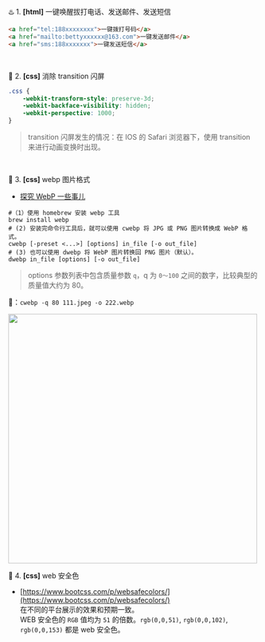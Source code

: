 ♨️ 1. **[html]** 一键唤醒拔打电话、发送邮件、发送短信
```html
<a href="tel:188xxxxxxxx">一键拨打号码</a>
<a href="mailto:bettyxxxxxx@163.com">一键发送邮件</a>
<a href="sms:188xxxxxxx">一键发送短信</a>
```
<br>

🥑 2. **[css]** 消除 transition 闪屏
```css
.css { 
    -webkit-transform-style: preserve-3d; 
    -webkit-backface-visibility: hidden; 
    -webkit-perspective: 1000; 
} 
```
> transition 闪屏发生的情况：在 IOS 的 Safari 浏览器下，使用 transition 来进行动画变换时出现。

<br>

🥑 3. **[css]** webp 图片格式 <Br>
- [探究 WebP 一些事儿](https://aotu.io/notes/2016/06/23/explore-something-of-webp/)
    
```shell
#（1）使用 homebrew 安装 webp 工具
brew install webp
# (2) 安装完命令行工具后，就可以使用 cwebp 将 JPG 或 PNG 图片转换成 WebP 格式。
cwebp [-preset <...>] [options] in_file [-o out_file]
# (3) 也可以使用 dwebp 将 WebP 图片转换回 PNG 图片（默认）。
dwebp in_file [options] [-o out_file]
```
> options 参数列表中包含质量参数 `q`，q 为 `0～100` 之间的数字，比较典型的质量值大约为 80。<br>

🌰：`cwebp -q 80 111.jpeg -o 222.webp`

<img src="https://img-blog.csdnimg.cn/20191216143334376.png?x-oss-process=image/watermark,type_ZmFuZ3poZW5naGVpdGk,shadow_10,text_aHR0cHM6Ly9ibG9nLmNzZG4ubmV0L0J1bGVfZGF6ZQ==,size_16,color_FFFFFF,t_70" width="500px">
<br>

🥑 4. **[css]** web 安全色 <br>
- [https://www.bootcss.com/p/websafecolors/](https://www.bootcss.com/p/websafecolors/)<br>
    在不同的平台展示的效果和预期一致。<br>
    WEB 安全色的 `RGB` 值均为 `51` 的倍数。`rgb(0,0,51)`, `rgb(0,0,102)`, `rgb(0,0,153)` 都是 web 安全色。
